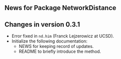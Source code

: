 ## News for Package NetworkDistance
## Changes in version 0.3.1
  * Error fixed in `nd.him` (Franck Lejzerowicz at UCSD).
  * Initialize the following documentation:
    - NEWS for keeping record of updates.
    - README to briefly introduce the method.
  
